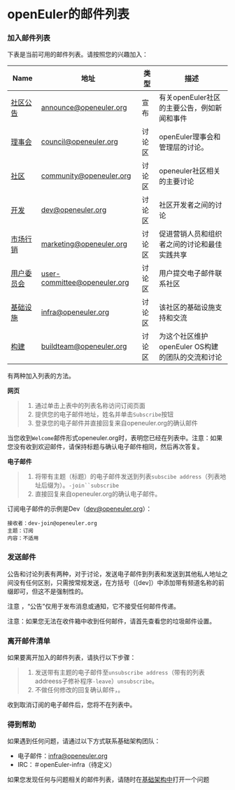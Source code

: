 # openEuler的邮件列表

###  加入邮件列表

下表是当前可用的邮件列表。请按照您的兴趣加入：

| Name                                                         | 地址                                                         | 类型   | 描述                                             |
| ------------------------------------------------------------ | ------------------------------------------------------------ | ------ | ------------------------------------------------ |
| [社区公告](https://mailweb.openeuler.org/postorius/lists/announce.openeuler.org/) | [announce@openeuler.org](mailto:announce@openeuler.org)      | 宣布   | 有关openEuler社区的主要公告，例如新闻和事件      |
| [理事会](https://mailweb.openeuler.org/postorius/lists/council.openeuler.org/) | [council@openeuler.org](mailto:council@openeuler.org)        | 讨论区 | openEuler理事会和管理层的讨论。                  |
| [社区](https://mailweb.openeuler.org/postorius/lists/community.openeuler.org/) | [community@openeuler.org](mailto:community@openeuler.org)    | 讨论区 | openeuler社区相关的主要讨论                      |
| [开发](https://mailweb.openeuler.org/postorius/lists/dev.openeuler.org/) | [dev@openeuler.org](mailto:dev@openeuler.org)                | 讨论区 | 社区开发者之间的讨论                             |
| [市场行销](https://mailweb.openeuler.org/postorius/lists/marketing.openeuler.org/) | [marketing@openeuler.org](mailto:marketing@openeuler.org)    | 讨论区 | 促进营销人员和组织者之间的讨论和最佳实践共享     |
| [用户委员会](https://mailweb.openeuler.org/postorius/lists/user-committee.openeuler.org/) | [user-committee@openeuler.org](mailto:user-committee@openeuler.org) | 讨论区 | 用户提交电子邮件联系社区                         |
| [基础设施](https://mailweb.openeuler.org/postorius/lists/infra.openeuler.org/) | [infra@openeuler.org](mailto:infra@openeuler.org)            | 讨论区 | 该社区的基础设施支持和交流                       |
| [构建](https://mailweb.openeuler.org/postorius/lists/buildteam.openeuler.org/) | [buildteam@openeuler.org](mailto:buildteam@openeuler.org)    | 讨论区 | 为这个社区维护openEuler OS构建的团队的交流和讨论 |

有两种加入列表的方法。

**网页**

> 1. 通过单击上表中的列表名称访问订阅页面
> 2. 提供您的电子邮件地址，姓名并单击`Subscribe`按钮
> 3. 登录您的电子邮件并直接回复来自openeuler.org的确认邮件

当您收到`Welcome`邮件形式openeuler.org时，表明您已经在列表中。注意：如果您没有收到欢迎邮件，请保持标题与确认电子邮件相同，然后再次答复。

**电子邮件**

> 1. 将带有主题（标题）的电子邮件发送到列表`subscibe address`（列表地址后缀为）。`-join``subscribe`
> 2. 直接回复来自openeuler.org的确认电子邮件。

订阅电子邮件的示例是Dev（[dev@openeuler.org](mailto:dev@openeuler.org)）：

```
接收者：dev-join@openeuler.org 
主题：订阅
内容：不适用
```



### 发送邮件

公告和讨论列表有两种，对于讨论，发送电子邮件到列表和发送到其他私人地址之间没有任何区别，只需按常规发送，在方括号（[dev]）中添加带有频道名称的前缀即可，但这不是强制性的。

注意 ，“公告”仅用于发布消息或通知，它不接受任何邮件传递。

注意：如果您无法在收件箱中收到任何邮件，请首先查看您的垃圾邮件设置。



### 离开邮件清单

如果要离开加入的邮件列表，请执行以下步骤：

> 1. 发送带有主题的电子邮件至`unsubscribe address`（带有的列表addreess子修补程序`-leave`）`unsubscribe`。
> 2. 不做任何修改的回复确认邮件，。

收到取消订阅的电子邮件后，您将不在列表中。



### 得到帮助

如果遇到任何问题，请通过以下方式联系基础架构团队：

- 电子邮件：[infra@openeuler.org](mailto:infra@openeuler.org)
- IRC：＃openEuler-infra（待定义）

如果您发现任何与问题相关的邮件列表，请随时在[基础架构中](https://gitee.com/openeuler/infrastructure/issues)打开一个问题